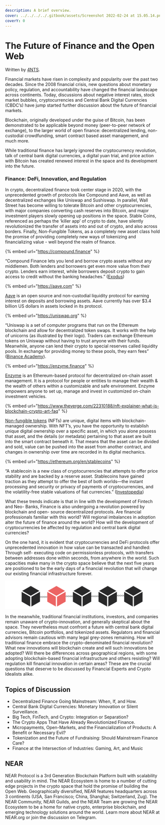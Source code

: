 ```yaml
---
description: A brief overview.
cover: ../../../../.gitbook/assets/Screenshot 2022-02-24 at 15.05.14.png
coverY: 0
---
```


# The Future of Finance and the Open Web

Written by [4NTS](https://nearguilds.com/documentation/).&#x20;

Financial markets have risen in complexity and popularity over the past two decades. Since the 2008 financial crisis, new questions about monetary policy, regulation, and accountability have changed the financial landscape across continents. Today, discussions about negative interest rates, stock market bubbles, cryptocurrencies and Central Bank Digital Currencies (CBDC’s) have jump started further discussion about the future of financial markets.

Blockchain, originally developed under the guise of Bitcoin, has been demonstrated to be applicable beyond money (peer-to-peer network of exchange), to the larger world of open finance: decentralized lending, non-custodial crowdfunding, smart contract based asset management, and much more.

While traditional finance has largely ignored the cryptocurrency revolution, talk of central bank digital currencies, a digital yuan trial, and price action with Bitcoin has created renewed interest in the space and its development into the future.

### Finance: DeFi, Innovation, and Regulation

In crypto, decentralized finance took center stage in 2020, with the unprecedented growth of protocols like Compound and Aave, as well as decentralized exchanges like Uniswap and Sushiswap. In parallel, Wall Street has become willing to tolerate Bitcoin and other cryptocurrencies, with major companies converting cash reserves into Bitcoin, and major investment players slowly opening up positions in the space. Stable Coins, referenced as perhaps the ‘killer app’ of crypto to date, have silently revolutionized the transfer of assets into and out of crypto, and also across borders. Finally, Non-Fungible Tokens, as a completely new asset class hold the promise of providing completely new ways of tokenizing and financializing value - well beyond the realm of finance.&#x20;

{% embed url="https://compound.finance" %}

“Compound Finance lets you lend and borrow crypto assets without any middlemen. Both lenders and borrowers get even more value from their crypto. Lenders earn interest, while borrowers deposit crypto to gain access to credit without the banking headaches.” ([Exodus](https://www.exodus.com/blog/compound-finance-review/%23:\~:text=system%20upside%20down.-,What%20is%20Compound%20Finance%3F,credit%20without%20the%20banking%20headaches.))



{% embed url="https://aave.com" %}

[Aave](https://aave.com) is an open source and non-custodial liquidity protocol for earning interest on deposits and borrowing assets. Aave currently has over $3.4 billion US dollars in assets locked in its protocol.&#x20;

{% embed url="https://uniswap.org" %}

“Uniswap is a set of computer programs that run on the Ethereum blockchain and allow for decentralized token swaps. It works with the help of unicorns (as illustrated by their logo). Traders can exchange Ethereum tokens on Uniswap without having to trust anyone with their funds. Meanwhile, anyone can lend their crypto to special reserves called liquidity pools. In exchange for providing money to these pools, they earn fees” ([Binance Academy](https://academy.binance.com/en/articles/what-is-uniswap-and-how-does-it-work)).

{% embed url="https://enzyme.finance" %}

[Enzyme](https://enzyme.finance) is an Ethereum-based protocol for decentralized on-chain asset management. It is a protocol for people or entities to manage their wealth & the wealth of others within a customizable and safe environment. Enzyme empowers anyone to set up, manage and invest in customized on-chain investment vehicles.

{% embed url="https://www.theverge.com/22310188/nft-explainer-what-is-blockchain-crypto-art-faq" %}

[Non-fungible tokens](https://nearguilds.com/2020/12/10/a-home-for-nfts-is-building-on-near-here-is-why-that-matters/) (NFTs) are unique, digital items with blockchain-managed ownership. With NFT’s, you have the opportunity to establish unique digital ownership over a specific asset, in which you alone possess that asset, and the details (or metadata) pertaining to that asset are built into the smart contract beneath it. That means that the asset can be divided and sold, value can be pushed into the asset from another contract, and changes in ownership over time are recorded in its digital mechanics.

{% embed url="https://ethereum.org/en/stablecoins" %}

“A stablecoin is a new class of cryptocurrencies that attempts to offer price stability and are backed by a reserve asset. Stablecoins have gained traction as they attempt to offer the best of both worlds—the instant processing and security or privacy of payments of cryptocurrencies, and the volatility-free stable valuations of fiat currencies.” ([Investopedia](https://www.investopedia.com/terms/s/stablecoin.asp))

What these trends indicate is that in line with the development of Fintech and Neo- Banks, Finance is also undergoing a revolution powered by blockchain and open- source decentralized protocols. Are financial professionals familiar with this world? Will regional imbalances in adoption alter the future of finance around the world? How will the development of cryptocurrencies be affected by regulation and central bank digital currencies?&#x20;

On the one hand, it is evident that cryptocurrencies and DeFi protocols offer unprecedented innovation in how value can be transacted and handled: Through self- executing code on permissionless protocols, with transfers between addresses done within seconds, from anywhere in the world. Such capacities make many in the crypto space believe that the next five years are positioned to be the early days of a financial revolution that will change our existing financial infrastructure forever.

![](<../../../../.gitbook/assets/Screenshot 2022-02-24 at 14.53.11.png>)

In the meanwhile, traditional financial institutions, investors, and companies remain unaware of crypto-innovation, and generally skeptical about the space. They nevertheless must confront a future with central bank digital currencies, Bitcoin portfolios, and tokenized assets. Regulators and financial advisors remain cautious with many legal grey-zones remaining. How will traditional finance embrace the crypto-denominated financial revolution? What new innovations will blockchain create and will such innovations be adopted? Will there be differences across geographical regions, with some adopting blockchain-based financial infrastructure and others resisting? Will regulation kill financial innovation in certain areas? These are the crucial questions that deserve to be discussed by Financial Experts and Crypto Idealists alike.

## Topics of Discussion&#x20;

* Decentralized Finance Going Mainstream: When, If, and How.
* Central Bank Digital Currencies: Monetary Innovation or Silent Surveillance.
* Big Tech, FinTech, and Crypto: Integration or Separation?
* The Crypto Apps That Have Already Revolutionized Finance.
* Micropayments, Open-Markets, and the Financialization of Products: A Benefit or Necessary Evil?
* Tokenization and the Future of Fundraising: Should Mainstream Finance Care?
* Finance at the Intersection of Industries: Gaming, Art, and Music

## NEAR&#x20;

NEAR Protocol is a 3rd Generation Blockchain Platform built with scalability and usability in mind. The NEAR Ecosystem is home to a number of cutting edge projects in the crypto space that hold the promise of building the Open Web. Geographically diversified, NEAR features headquarters across 3 continents (USA, San Francisco; China, Shanghai; Switzerland, Zug). The NEAR Community, NEAR Guilds, and the NEAR Team are growing the NEAR Ecosystem to be a home for native crypto, enterprise blockchain, and emerging technology solutions around the world. Learn more about NEAR at NEAR.org or join the discussion on Telegram.
